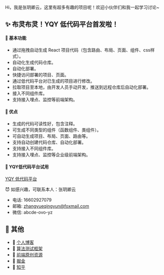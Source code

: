 Hi，我是张玥卿云，这里有超多有趣的项目呢！欢迎小伙伴们和我一起学习讨论~ 

✨ 布灵布灵！YQY 低代码平台首发啦！
---

#### 🍓 基本功能

- 通过拖拽自动生成 React 项目代码（包含路由、布局、页面、组件、css样式）。
- 自动化生成代码仓库。
- 自动化部署。
- 快捷访问部署的项目、页面。
- 通过低代码平台对已生成的项目进行修改。
- 拉取项目至本地，由开发人员手动开发，推送到远程仓库后自动化部署。
- 接入不同组件库。
- 支持接入埋点、监控等前端架构。

#### 🍓 优点

- 生成的代码可读性好，包含注释。
- 可生成不同类型的组件（函数组件、类组件）。
- 可自动生成项目、布局、页面、路由等。
- 支持自动创建代码仓库、自动化部署。
- 支持接入不同组件库。
- 支持接入埋点、监控等企业级前端架构。

#### 🍓 YQY低代码平台试用

[YQY 低代码平台](https://zhangyueqingyun.tech/low-code-react)

😈 如感兴趣，可联系本人：张玥卿云 

- 电话: 16602927079 
- 邮箱: zhangyueqingyun@foxmail.com
- 微信: abcde-ovo-yz

🐼 其他
---

- 🍋 [个人博客](https://zhangyueqingyun.tech)
- 🍒 [算法测试框架](https://github.com/zhangyueqingyun/algorithm)
- 🍓 [前端原创资源](https://github.com/zhangyueqingyun/blog-resources)
- 🍑 [掘金](https://juejin.cn/user/3039485568487614)
- 🍅 [知乎](https://www.zhihu.com/people/zhang-yue-qing-yun)

<!--
**zhangyueqingyun/zhangyueqingyun** is a ✨ _special_ ✨ repository because its `README.md` (this file) appears on your GitHub profile.

Here are some ideas to get you started:

- 🔭 I’m currently working on ...
- 🌱 I’m currently learning ...
- 👯 I’m looking to collabo🌱rate on ...
- 🤔 I’m looking for help with ...
- 💬 Ask me about ...
- 📫 How to reach me: ...
- 😄 Pronouns: ...
- ⚡ Fun fact: ...
-->
